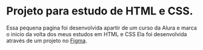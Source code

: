 # Projeto para estudo de HTML e CSS.
Essa pequena pagina foi desenvolvida apartir de um curso da Alura e marca o inicio da volta dos meus estudos em HTML e CSS
Ela foi desenvolvida através de um projeto no [Figma](https://www.figma.com/file/4EKKCbr5rS93RWP7kRjXIz/Portfolio---Curso-1?type=design&node-id=0-1&mode=design&t=RRb7XDRBPjsYPmQs-0).
